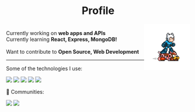 <!---README--->

<h1 align="center"> Profile </h1>

<img align="right" src="https://github.com/LorM89/LorM89/blob/main/assets/cloudyman.gif" width="25%"/> <br>
Currently working on __web apps and APIs__ <br>
Currently learning __React, Express, MongoDB!__ <br>  
Want to contribute to __Open Source, Web Development__ <br>

____

<p> 
  Some of the technologies I use:
  <p>
    <img src="https://img.shields.io/badge/TensorFlow%20-%23FF6F00.svg?&style=for-the-badge&logo=TensorFlow&logoColor=white" />
    <img src="https://img.shields.io/badge/Keras%20-%23D00000.svg?&style=for-the-badge&logo=Keras&logoColor=white"/>
    <img src="https://img.shields.io/badge/javascript%20-%23323330.svg?&style=for-the-badge&logo=javascript&logoColor=%23F7DF1E"/>
    <img src="https://img.shields.io/badge/TensorFlow%20-%23FF6F00.svg?&style=for-the-badge&logo=TensorFlow&logoColor=white" />
    <img src="https://img.shields.io/badge/Keras%20-%23D00000.svg?&style=for-the-badge&logo=Keras&logoColor=white"/>
  </p>
</p>

<p> 
  👯 Communities: 
  <p>
    <img src="https://img.shields.io/badge/github%20-%23121011.svg?&style=for-the-badge&logo=github&logoColor=white"/> 
    <img src="https://img.shields.io/badge/github%20-%23121011.svg?&style=for-the-badge&logo=github&logoColor=white"/>
  </p>
</p>


<!--A simple header
<p align="left">
  - :hammer: Actively working on web applications and APIs using Python, Django, ResT and GraphQL;
  - 🌱 Currently learning Express, Node, MongoDB; 
  - 👯 I’m looking to collaborate on open source projects and learn about new technologies;
  - 🤔 I’m looking for help with Design Pattern 😭; 
</p>
-->
